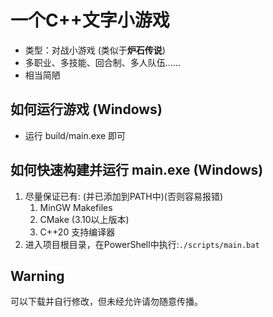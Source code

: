 # 一个C++文字小游戏 
- 类型：对战小游戏 (类似于**炉石传说**) 
- 多职业、多技能、回合制、多人队伍......
- 相当简陋

## 如何运行游戏 (Windows)
- 运行 build/main.exe 即可

## 如何快速构建并运行 main.exe (Windows)
1. 尽量保证已有:
    (并已添加到PATH中)(否则容易报错)
    1. MinGW Makefiles
    2. CMake (3.10以上版本)
    3. C++20 支持编译器
2. 进入项目根目录，在PowerShell中执行:`./scripts/main.bat`

## Warning
可以下载并自行修改，但未经允许请勿随意传播。